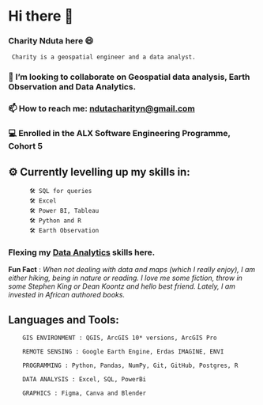   # Hi there 👋
   ### Charity Nduta here :smile:
     Charity is a geospatial engineer and a data analyst.
     
   ### 🤝 I’m looking to collaborate on __Geospatial data analysis, Earth Observation and Data Analytics__.
 
   ### 📫 How to reach me: ndutacharityn@gmail.com
                           
   ### 💻 Enrolled in the **ALX Software Engineering Programme, Cohort 5**
   
   ## ⚙ Currently levelling up my skills in:

          🛠 SQL for queries
          🛠 Excel
          🛠 Power BI, Tableau
          🛠 Python and R
          🛠 Earth Observation
          
   
        
        
   ### Flexing my [Data Analytics](https://github.com/NdutaCharity/Data_Analytics/) skills here.


 
   **Fun Fact** : _When not dealing with data and maps (which I really enjoy), I am either hiking, being in nature or reading.
      I love me some fiction, throw in some Stephen King or Dean  Koontz and hello best friend.
      Lately, I am invested in African authored books._
 

  ## Languages and Tools:
  
        GIS ENVIRONMENT : QGIS, ArcGIS 10* versions, ArcGIS Pro

        REMOTE SENSING : Google Earth Engine, Erdas IMAGINE, ENVI

        PROGRAMMING : Python, Pandas, NumPy, Git, GitHub, Postgres, R

        DATA ANALYSIS : Excel, SQL, PowerBi

        GRAPHICS : Figma, Canva and Blender
